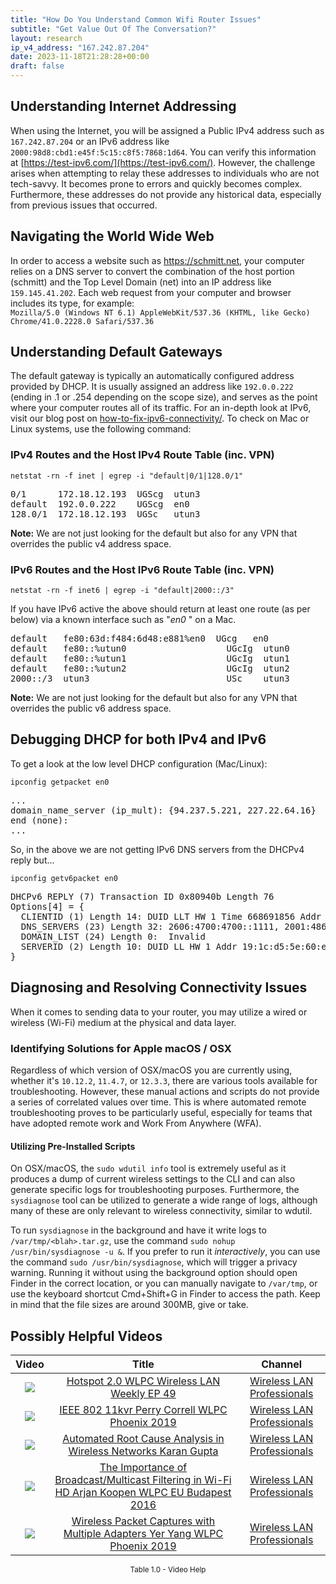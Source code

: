 ```yaml
---
title: "How Do You Understand Common Wifi Router Issues"
subtitle: "Get Value Out Of The Conversation?"
layout: research
ip_v4_address: "167.242.87.204"
date: 2023-11-18T21:28:28+00:00
draft: false
---
```


## Understanding Internet Addressing

When using the Internet, you will be assigned a Public IPv4 address such as ```167.242.87.204``` or an IPv6 address like ```2000:98d8:cbd1:e45f:5c15:c8f5:7868:1d64```. You can verify this information at [https://test-ipv6.com/](https://test-ipv6.com/). However, the challenge arises when attempting to relay these addresses to individuals who are not tech-savvy. It becomes prone to errors and quickly becomes complex. Furthermore, these addresses do not provide any historical data, especially from previous issues that occurred.
## Navigating the World Wide Web
In order to access a website such as https://schmitt.net, your computer relies on a DNS server to convert the combination of the host portion (schmitt) and the Top Level Domain (net) into an IP address like ```159.145.41.202```. Each web request from your computer and browser includes its type, for example: <br> ```Mozilla/5.0 (Windows NT 6.1) AppleWebKit/537.36 (KHTML, like Gecko) Chrome/41.0.2228.0 Safari/537.36```
## Understanding Default Gateways
The default gateway is typically an automatically configured address provided by DHCP. It is usually assigned an address like ```192.0.0.222``` (ending in .1 or .254 depending on the scope size), and serves as the point where your computer routes all of its traffic. For an in-depth look at IPv6, visit our blog post on [how-to-fix-ipv6-connectivity/](/blog/how-to-fix-ipv6-connectivity/). To check on Mac or Linux systems, use the following command: <br>
### IPv4 Routes and the Host IPv4 Route Table (inc. VPN)
```netstat -rn -f inet | egrep -i "default|0/1|128.0/1"```

<pre>
0/1      172.18.12.193  UGScg  utun3
default  192.0.0.222    UGScg  en0
128.0/1  172.18.12.193  UGSc   utun3</pre>

**Note:** We are not just looking for the default but also for any VPN that overrides the public v4 address space.

### IPv6 Routes and the Host IPv6 Route Table (inc. VPN)
```netstat -rn -f inet6 | egrep -i "default|2000::/3"```

If you have IPv6 active the above should return at least one route (as per below) via a known interface such as "_en0_ " on a Mac. 

<pre>
default   fe80:63d:f484:6d48:e881%en0  UGcg   en0
default   fe80::%utun0                   UGcIg  utun0
default   fe80::%utun1                   UGcIg  utun1
default   fe80::%utun2                   UGcIg  utun2
2000::/3  utun3                          USc    utun3</pre>

**Note:** We are not just looking for the default but also for any VPN that overrides the public v6 address space.
<br>

## Debugging DHCP for both IPv4 and IPv6

To get a look at the low level DHCP configuration (Mac/Linux): 

```ipconfig getpacket en0```

<pre>
...
domain_name_server (ip_mult): {94.237.5.221, 227.22.64.16}
end (none):
...</pre>

So, in the above we are not getting IPv6 DNS servers from the DHCPv4 reply but...

```ipconfig getv6packet en0```

<pre>
DHCPv6 REPLY (7) Transaction ID 0x80940b Length 76
Options[4] = {
  CLIENTID (1) Length 14: DUID LLT HW 1 Time 668691856 Addr c5:93:75:24:ac:11
  DNS_SERVERS (23) Length 32: 2606:4700:4700::1111, 2001:4860:4860::8844
  DOMAIN_LIST (24) Length 0:  Invalid
  SERVERID (2) Length 10: DUID LL HW 1 Addr 19:1c:d5:5e:60:ec
}</pre>




## Diagnosing and Resolving Connectivity Issues
When it comes to sending data to your router, you may utilize a wired or wireless (Wi-Fi) medium at the physical and data layer.
### Identifying Solutions for Apple macOS / OSX
Regardless of which version of OSX/macOS you are currently using, whether it's ```10.12.2```, ```11.4.7```, or ```12.3.3```, there are various tools available for troubleshooting. However, these manual actions and scripts do not provide a series of correlated values over time. This is where automated remote troubleshooting proves to be particularly useful, especially for teams that have adopted remote work and Work From Anywhere (WFA).
#### Utilizing Pre-Installed Scripts
On OSX/macOS, the ```sudo wdutil info``` tool is extremely useful as it produces a dump of current wireless settings to the CLI and can also generate specific logs for troubleshooting purposes. Furthermore, the ```sysdiagnose``` tool can be utilized to generate a wide range of logs, although many of these are only relevant to wireless connectivity, similar to wdutil.

To run ```sysdiagnose``` in the background and have it write logs to ```/var/tmp/<blah>.tar.gz```, use the command ```sudo nohup /usr/bin/sysdiagnose -u &```. If you prefer to run it *interactively*, you can use the command ```sudo /usr/bin/sysdiagnose```, which will trigger a privacy warning. Running it without using the background option should open Finder in the correct location, or you can manually navigate to ```/var/tmp```, or use the keyboard shortcut Cmd+Shift+G in Finder to access the path. Keep in mind that the file sizes are around 300MB, give or take.
## Possibly Helpful Videos

<link href="/plugins/lity/css/lity.min.css" rel="stylesheet">
<script src="/plugins/lity/js/lity.min.js"></script>
<div class="table1-start"></div>

|Video | Title | Channel |
| :---: | :---: | :---: |
|<a href="https://www.youtube.com/watch?v=rjE-BEVlS-0" data-lity><img src="https://i.ytimg.com/vi/rjE-BEVlS-0/default.jpg" class="img-fluid"></a>|<a href="https://www.youtube.com/watch?v=rjE-BEVlS-0" data-lity>Hotspot 2.0   WLPC Wireless LAN Weekly EP 49</a>|<a target="_blank" href="https://www.youtube.com/channel/UCIzBSS46vcqhwmBZ7ZpY-yg" >Wireless LAN Professionals</a>|
|<a href="https://www.youtube.com/watch?v=p_K9xHxFM8Y" data-lity><img src="https://i.ytimg.com/vi/p_K9xHxFM8Y/default.jpg" class="img-fluid"></a>|<a href="https://www.youtube.com/watch?v=p_K9xHxFM8Y" data-lity>IEEE 802 11kvr   Perry Correll   WLPC Phoenix 2019</a>|<a target="_blank" href="https://www.youtube.com/channel/UCIzBSS46vcqhwmBZ7ZpY-yg" >Wireless LAN Professionals</a>|
|<a href="https://www.youtube.com/watch?v=34m0u23_izY" data-lity><img src="https://i.ytimg.com/vi/34m0u23_izY/default.jpg" class="img-fluid"></a>|<a href="https://www.youtube.com/watch?v=34m0u23_izY" data-lity>Automated Root Cause Analysis in Wireless Networks   Karan Gupta</a>|<a target="_blank" href="https://www.youtube.com/channel/UCIzBSS46vcqhwmBZ7ZpY-yg" >Wireless LAN Professionals</a>|
|<a href="https://www.youtube.com/watch?v=v8y-r9JBhmw" data-lity><img src="https://i.ytimg.com/vi/v8y-r9JBhmw/default.jpg" class="img-fluid"></a>|<a href="https://www.youtube.com/watch?v=v8y-r9JBhmw" data-lity>The Importance of Broadcast/Multicast Filtering in Wi-Fi HD   Arjan Koopen   WLPC EU Budapest 2016</a>|<a target="_blank" href="https://www.youtube.com/channel/UCIzBSS46vcqhwmBZ7ZpY-yg" >Wireless LAN Professionals</a>|
|<a href="https://www.youtube.com/watch?v=9RzmyNRK9e4" data-lity><img src="https://i.ytimg.com/vi/9RzmyNRK9e4/default.jpg" class="img-fluid"></a>|<a href="https://www.youtube.com/watch?v=9RzmyNRK9e4" data-lity>Wireless Packet Captures with Multiple Adapters   Yer Yang   WLPC Phoenix 2019</a>|<a target="_blank" href="https://www.youtube.com/channel/UCIzBSS46vcqhwmBZ7ZpY-yg" >Wireless LAN Professionals</a>|

<center><small>Table 1.0 - Video Help</small></center>
 <br>
<div class="table1-end"></div>
<script type="text/javascript">
(function() {
    $('div.table1-start').nextUntil('div.table1-end', 'table').addClass('table thead-dark table-striped table-responsive rounded').attr('id', 't1');
    $('#t1').find('thead').addClass('thead-dark');
})();
</script>
